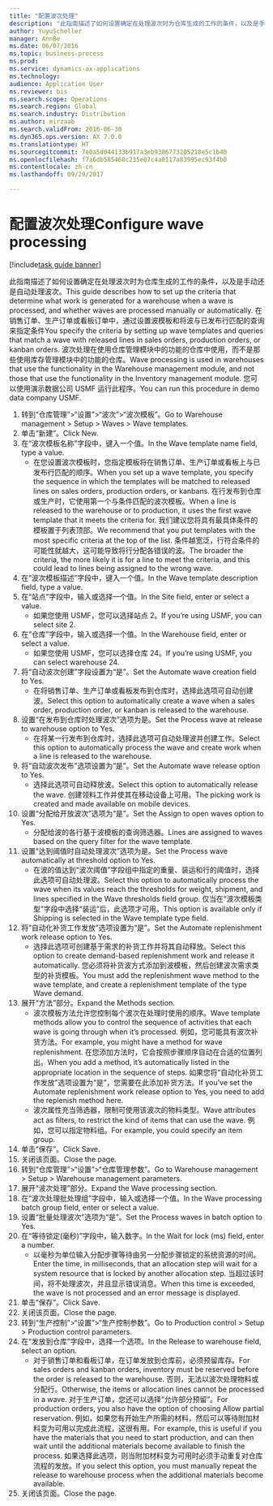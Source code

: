```yaml
--- 
title: "配置波次处理"
description: "此指南描述了如何设置确定在处理波次时为仓库生成的工作的条件，以及是手动还是自动处理波次。"
author: YuyuScheller
manager: AnnBe
ms.date: 06/07/2016
ms.topic: business-process
ms.prod: 
ms.service: dynamics-ax-applications
ms.technology: 
audience: Application User
ms.reviewer: bis
ms.search.scope: Operations
ms.search.region: Global
ms.search.industry: Distribution
ms.author: mirzaab
ms.search.validFrom: 2016-06-30
ms.dyn365.ops.version: AX 7.0.0
ms.translationtype: HT
ms.sourcegitcommit: 7e0a5d044133b917a3eb9386773205218e5c1b40
ms.openlocfilehash: f7a6db585468c235e07c4a0117a83995ec93f4b0
ms.contentlocale: zh-cn
ms.lasthandoff: 09/29/2017

---
```

# <a name="configure-wave-processing"></a><span data-ttu-id="791dc-103">配置波次处理</span><span class="sxs-lookup"><span data-stu-id="791dc-103">Configure wave processing</span></span>

[!include[task guide banner](../../includes/task-guide-banner.md)]

<span data-ttu-id="791dc-104">此指南描述了如何设置确定在处理波次时为仓库生成的工作的条件，以及是手动还是自动处理波次。</span><span class="sxs-lookup"><span data-stu-id="791dc-104">This guide describes how to set up the criteria that determine what work is generated for a warehouse when a wave is processed, and whether waves are processed manually or automatically.</span></span> <span data-ttu-id="791dc-105">在销售订单、生产订单或看板订单中，通过设置波模板和将波与已发布行匹配的查询来指定条件</span><span class="sxs-lookup"><span data-stu-id="791dc-105">You specify the criteria by setting up wave templates and queries that match a wave with released lines in sales orders, production orders, or kanban orders.</span></span> <span data-ttu-id="791dc-106">波次处理在使用仓库管理模块中的功能的仓库中使用，而不是那些使用库存管理模块中的功能的仓库。</span><span class="sxs-lookup"><span data-stu-id="791dc-106">Wave processing is used in warehouses that use the functionality in the Warehouse management module, and not those that use the functionality in the Inventory management module.</span></span> <span data-ttu-id="791dc-107">您可以使用演示数据公司 USMF 运行此程序。</span><span class="sxs-lookup"><span data-stu-id="791dc-107">You can run this procedure in demo data company USMF.</span></span>

1. <span data-ttu-id="791dc-108">转到“仓库管理”>“设置”>“波次”>“波次模板”。</span><span class="sxs-lookup"><span data-stu-id="791dc-108">Go to Warehouse management > Setup > Waves > Wave templates.</span></span>
2. <span data-ttu-id="791dc-109">单击“新建”。</span><span class="sxs-lookup"><span data-stu-id="791dc-109">Click New.</span></span>
3. <span data-ttu-id="791dc-110">在“波次模板名称”字段中，键入一个值。</span><span class="sxs-lookup"><span data-stu-id="791dc-110">In the Wave template name field, type a value.</span></span>
    * <span data-ttu-id="791dc-111">在您设置波次模板时，您指定模板将在销售订单、生产订单或看板上与已发布行匹配的顺序。</span><span class="sxs-lookup"><span data-stu-id="791dc-111">When you set up a wave template, you specify the sequence in which the templates will be matched to released lines on sales orders, production orders, or kanbans.</span></span> <span data-ttu-id="791dc-112">在行发布到仓库或生产时，它使用第一个与条件匹配的波次模板。</span><span class="sxs-lookup"><span data-stu-id="791dc-112">When a line is released to the warehouse or to production, it uses the first wave template that it meets the criteria for.</span></span> <span data-ttu-id="791dc-113">我们建议您将具有最具体条件的模板置于列表顶部。</span><span class="sxs-lookup"><span data-stu-id="791dc-113">We recommend that you put templates with the most specific criteria at the top of the list.</span></span> <span data-ttu-id="791dc-114">条件越宽泛，行符合条件的可能性就越大，这可能导致将行分配各错误的波。</span><span class="sxs-lookup"><span data-stu-id="791dc-114">The broader the criteria, the more likely it is for a line to meet the criteria, and this could lead to lines being assigned to the wrong wave.</span></span>  
4. <span data-ttu-id="791dc-115">在“波次模板描述”字段中，键入一个值。</span><span class="sxs-lookup"><span data-stu-id="791dc-115">In the Wave template description field, type a value.</span></span>
5. <span data-ttu-id="791dc-116">在“站点”字段中，输入或选择一个值。</span><span class="sxs-lookup"><span data-stu-id="791dc-116">In the Site field, enter or select a value.</span></span>
    * <span data-ttu-id="791dc-117">如果您使用 USMF，您可以选择站点 2。</span><span class="sxs-lookup"><span data-stu-id="791dc-117">If you’re using USMF, you can select site 2.</span></span>  
6. <span data-ttu-id="791dc-118">在“仓库”字段中，输入或选择一个值。</span><span class="sxs-lookup"><span data-stu-id="791dc-118">In the Warehouse field, enter or select a value.</span></span>
    * <span data-ttu-id="791dc-119">如果您使用 USMF，您可以选择仓库 24。</span><span class="sxs-lookup"><span data-stu-id="791dc-119">If you’re using USMF, you can select warehouse 24.</span></span>  
7. <span data-ttu-id="791dc-120">将“自动波次创建”字段设置为“是”。</span><span class="sxs-lookup"><span data-stu-id="791dc-120">Set the Automate wave creation field to Yes.</span></span>
    * <span data-ttu-id="791dc-121">在将销售订单、生产订单或看板发布到仓库时，选择此选项可自动创建波。</span><span class="sxs-lookup"><span data-stu-id="791dc-121">Select this option to automatically create a wave when a sales order, production order, or kanban is released to the warehouse.</span></span>  
8. <span data-ttu-id="791dc-122">设置“在发布到仓库时处理波次”选项为是。</span><span class="sxs-lookup"><span data-stu-id="791dc-122">Set the Process wave at release to warehouse option to Yes.</span></span> 
    * <span data-ttu-id="791dc-123">在将某一行发布到仓库时，选择此选项可自动处理波并创建工作。</span><span class="sxs-lookup"><span data-stu-id="791dc-123">Select this option to automatically process the wave and create work when a line is released to the warehouse.</span></span>  
9. <span data-ttu-id="791dc-124">将“自动波次发布”选项设置为“是”。</span><span class="sxs-lookup"><span data-stu-id="791dc-124">Set the Automate wave release option to Yes.</span></span> 
    * <span data-ttu-id="791dc-125">选择此选项可自动释放波。</span><span class="sxs-lookup"><span data-stu-id="791dc-125">Select this option to automatically release the wave.</span></span> <span data-ttu-id="791dc-126">创建领料工作并使其在移动设备上可用。</span><span class="sxs-lookup"><span data-stu-id="791dc-126">The picking work is created and made available on mobile devices.</span></span>  
10. <span data-ttu-id="791dc-127">设置“分配给开放波次”选项为“是”。</span><span class="sxs-lookup"><span data-stu-id="791dc-127">Set the Assign to open waves option to Yes.</span></span> 
    * <span data-ttu-id="791dc-128">分配给波的各行基于波模板的查询筛选器。</span><span class="sxs-lookup"><span data-stu-id="791dc-128">Lines are assigned to waves based on the query filter for the wave template.</span></span>  
11. <span data-ttu-id="791dc-129">设置“达到阈值时自动处理波次”选项为是。</span><span class="sxs-lookup"><span data-stu-id="791dc-129">Set the Process wave automatically at threshold option to Yes.</span></span> 
    * <span data-ttu-id="791dc-130">在波的值达到“波次阈值”字段组中指定的重量、装运和行的阈值时，选择此选项可自动处理波。</span><span class="sxs-lookup"><span data-stu-id="791dc-130">Select this option to automatically process the wave when its values reach the thresholds for weight, shipment, and lines specified in the Wave thresholds field group.</span></span> <span data-ttu-id="791dc-131">仅当在“波次模板类型”字段中选择“装运”后，此选项才可用。</span><span class="sxs-lookup"><span data-stu-id="791dc-131">This option is available only if Shipping is selected in the Wave template type field.</span></span>  
12. <span data-ttu-id="791dc-132">将“自动化补货工作发放”选项设置为“是”。</span><span class="sxs-lookup"><span data-stu-id="791dc-132">Set the Automate replenishment work release option to Yes.</span></span> 
    * <span data-ttu-id="791dc-133">选择此选项可创建基于需求的补货工作并将其自动释放。</span><span class="sxs-lookup"><span data-stu-id="791dc-133">Select this option to create demand-based replenishment work and release it automatically.</span></span> <span data-ttu-id="791dc-134">您必须将补货波方式添加到波模板，然后创建波次需求类型的补货模板。</span><span class="sxs-lookup"><span data-stu-id="791dc-134">You must add the replenishment wave method to the wave template, and create a replenishment template of the type Wave demand.</span></span>  
13. <span data-ttu-id="791dc-135">展开“方法”部分。</span><span class="sxs-lookup"><span data-stu-id="791dc-135">Expand the Methods section.</span></span>
    * <span data-ttu-id="791dc-136">波次模板方法允许您控制每个波次在处理时使用的顺序。</span><span class="sxs-lookup"><span data-stu-id="791dc-136">Wave template methods allow you to control the sequence of activities that each wave is going through when it’s processed.</span></span> <span data-ttu-id="791dc-137">例如，您可能具有波次补货方法。</span><span class="sxs-lookup"><span data-stu-id="791dc-137">For example, you might have a method for wave replenishment.</span></span> <span data-ttu-id="791dc-138">在您添加方法时，它会按照步骤顺序自动在合适的位置列出。</span><span class="sxs-lookup"><span data-stu-id="791dc-138">When you add a method, it’s automatically listed in the appropriate location in the sequence of steps.</span></span> <span data-ttu-id="791dc-139">如果您将“自动化补货工作发放”选项设置为“是”，您需要在此添加补货方法。</span><span class="sxs-lookup"><span data-stu-id="791dc-139">If you’ve set the Automate replenishment work release option to Yes, you need to add the replenish method here.</span></span>  
    * <span data-ttu-id="791dc-140">波次属性充当筛选器，限制可使用该波次的物料类型。</span><span class="sxs-lookup"><span data-stu-id="791dc-140">Wave attributes act as filters, to restrict the kind of items that can use the wave.</span></span> <span data-ttu-id="791dc-141">例如，您可以指定物料组。</span><span class="sxs-lookup"><span data-stu-id="791dc-141">For example, you could specify an item group.</span></span>  
14. <span data-ttu-id="791dc-142">单击“保存”。</span><span class="sxs-lookup"><span data-stu-id="791dc-142">Click Save.</span></span>
15. <span data-ttu-id="791dc-143">关闭该页面。</span><span class="sxs-lookup"><span data-stu-id="791dc-143">Close the page.</span></span>
16. <span data-ttu-id="791dc-144">转到“仓库管理”>“设置”>“仓库管理参数”。</span><span class="sxs-lookup"><span data-stu-id="791dc-144">Go to Warehouse management > Setup > Warehouse management parameters.</span></span>
17. <span data-ttu-id="791dc-145">展开“波次处理”部分。</span><span class="sxs-lookup"><span data-stu-id="791dc-145">Expand the Wave processing section.</span></span>
18. <span data-ttu-id="791dc-146">在“波次处理批处理组”字段中，输入或选择一个值。</span><span class="sxs-lookup"><span data-stu-id="791dc-146">In the Wave processing batch group field, enter or select a value.</span></span>
19. <span data-ttu-id="791dc-147">设置“批量处理波次”选项为“是”。</span><span class="sxs-lookup"><span data-stu-id="791dc-147">Set the Process waves in batch option to Yes.</span></span>
20. <span data-ttu-id="791dc-148">在“等待锁定(毫秒)”字段中，输入数字。</span><span class="sxs-lookup"><span data-stu-id="791dc-148">In the Wait for lock (ms) field, enter a number.</span></span>
    * <span data-ttu-id="791dc-149">以毫秒为单位输入分配步骤等待由另一分配步骤锁定的系统资源的时间。</span><span class="sxs-lookup"><span data-stu-id="791dc-149">Enter the time, in milliseconds, that an allocation step will wait for a system resource that is locked by another allocation step.</span></span> <span data-ttu-id="791dc-150">当超过该时间，将不处理波次，并且显示错误消息。</span><span class="sxs-lookup"><span data-stu-id="791dc-150">When this time is exceeded, the wave is not processed and an error message is displayed.</span></span>  
21. <span data-ttu-id="791dc-151">单击“保存”。</span><span class="sxs-lookup"><span data-stu-id="791dc-151">Click Save.</span></span>
22. <span data-ttu-id="791dc-152">关闭该页面。</span><span class="sxs-lookup"><span data-stu-id="791dc-152">Close the page.</span></span>
23. <span data-ttu-id="791dc-153">转到“生产控制”>“设置”>“生产控制参数”。</span><span class="sxs-lookup"><span data-stu-id="791dc-153">Go to Production control > Setup > Production control parameters.</span></span>
24. <span data-ttu-id="791dc-154">在“发放到仓库”字段中，选择一个选项。</span><span class="sxs-lookup"><span data-stu-id="791dc-154">In the Release to warehouse field, select an option.</span></span>
    * <span data-ttu-id="791dc-155">对于销售订单和看板订单，在订单发放到仓库前，必须预留库存。</span><span class="sxs-lookup"><span data-stu-id="791dc-155">For sales orders and kanban orders, inventory must be reserved before the order is released to the warehouse.</span></span> <span data-ttu-id="791dc-156">否则，无法以波次处理物料或分配行。</span><span class="sxs-lookup"><span data-stu-id="791dc-156">Otherwise, the items or allocation lines cannot be processed in a wave.</span></span> <span data-ttu-id="791dc-157">对于生产订单，您还可以选择“允许部分预留”。</span><span class="sxs-lookup"><span data-stu-id="791dc-157">For production orders, you also have the option of choosing Allow partial reservation.</span></span> <span data-ttu-id="791dc-158">例如，如果您有开始生产所需的材料，然后可以等待附加材料变为可用以完成此流程，这很有用。</span><span class="sxs-lookup"><span data-stu-id="791dc-158">For example, this is useful if you have the materials that you need to start production, and can then wait until the additional materials become available to finish the process.</span></span> <span data-ttu-id="791dc-159">如果选择此选项，则当附加材料变为可用时必须手动重复对仓库流程的发放。</span><span class="sxs-lookup"><span data-stu-id="791dc-159">If you select this option, you must manually repeat the release to warehouse process when the additional materials become available.</span></span>  
25. <span data-ttu-id="791dc-160">关闭该页面。</span><span class="sxs-lookup"><span data-stu-id="791dc-160">Close the page.</span></span>


